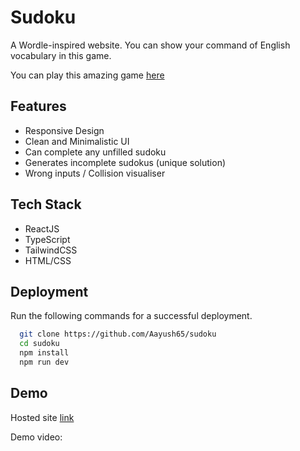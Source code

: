 # Sudoku

A Wordle-inspired website. You can show your command of English vocabulary in this game.

You can play this amazing game [here](https://sudoku.aayush65.com)

## Features

- Responsive Design
- Clean and Minimalistic UI
- Can complete any unfilled sudoku
- Generates incomplete sudokus (unique solution)
- Wrong inputs / Collision visualiser

## Tech Stack

- ReactJS
- TypeScript
- TailwindCSS
- HTML/CSS


## Deployment

Run the following commands for a successful deployment.

```bash
  git clone https://github.com/Aayush65/sudoku
  cd sudoku
  npm install
  npm run dev
```

## Demo

Hosted site [link](https://sudoku.aayush65.com)

Demo video:
